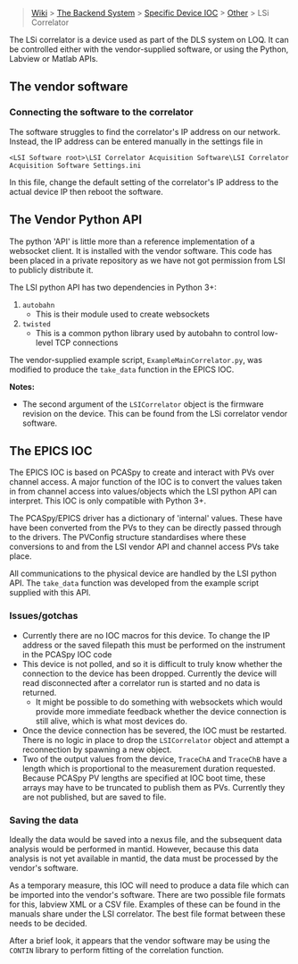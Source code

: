 > [Wiki](Home) > [The Backend System](The-Backend-System) > [Specific Device IOC](Specific-Device-IOC) > [Other](Other) > LSi Correlator

The LSi correlator is a device used as part of the DLS system on LOQ. It can be controlled either with the vendor-supplied software, or using the Python, Labview or Matlab APIs.

## The vendor software
### Connecting the software to the correlator

The software struggles to find the correlator's IP address on our network. Instead, the IP address can be entered manually in the settings file in

`<LSI Software root>\LSI Correlator Acquisition Software\LSI Correlator Acquisition Software Settings.ini`

In this file, change the default setting of the correlator's IP address to the actual device IP then reboot the software.

## The Vendor Python API

The python 'API' is little more than a reference implementation of a websocket client. It is installed with the vendor software. This code has been placed in a private repository as we have not got permission from LSI to publicly distribute it.

The LSI python API has two dependencies in Python 3+:
1. `autobahn`
    - This is their module used to create websockets
1. `twisted`
    - This is a common python library used by autobahn to control low-level TCP connections

The vendor-supplied example script, `ExampleMainCorrelator.py`, was modified to produce the `take_data` function in the EPICS IOC.

**Notes:**
 - The second argument of the `LSICorrelator` object is the firmware revision on the device. This can be found from the LSi correlator vendor software.

## The EPICS IOC
The EPICS IOC is based on PCASpy to create and interact with PVs over channel access. A major function of the IOC is to convert the values taken in from channel access into values/objects which the LSI python API can interpret. This IOC is only compatible with Python 3+.

The PCASpy/EPICS driver has a dictionary of 'internal' values. These have have been converted from the PVs to they can be directly passed through to the drivers. The PVConfig structure standardises where these conversions to and from the LSI vendor API and channel access PVs take place.

All communications to the physical device are handled by the LSI python API. The `take_data` function was developed from the example script supplied with this API.

### Issues/gotchas
 - Currently there are no IOC macros for this device. To change the IP address or the saved filepath this must be performed on the instrument in the PCASpy IOC code
 - This device is not polled, and so it is difficult to truly know whether the connection to the device has been dropped. Currently the device will read disconnected after a correlator run is started and no data is returned.
   - It might be possible to do something with websockets which would provide more immediate feedback whether the device connection is still alive, which is what most devices do.
 - Once the device connection has be severed, the IOC must be restarted. There is no logic in place to drop the `LSICorrelator` object and attempt a reconnection by spawning a new object.
 - Two of the output values from the device, `TraceChA` and `TraceChB` have a length which is proportional to the measurement duration requested. Because PCASpy PV lengths are specified at IOC boot time, these arrays may have to be truncated to publish them as PVs. Currently they are not published, but are saved to file.

### Saving the data
Ideally the data would be saved into a nexus file, and the subsequent data analysis would be performed in mantid. However, because this data analysis is not yet available in mantid, the data must be processed by the vendor's software.

As a temporary measure, this IOC will need to produce a data file which can be imported into the vendor's software. There are two possible file formats for this, labview XML or a CSV file. Examples of these can be found in the manuals share under the LSI correlator. The best file format between these needs to be decided.

After a brief look, it appears that the vendor software may be using the `CONTIN` library to perform fitting of the correlation function.
